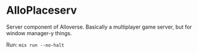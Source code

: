 # AlloPlaceserv

Server component of Alloverse. Basically a multiplayer game server, but for window manager-y
things.

Run: `mix run --no-halt`
